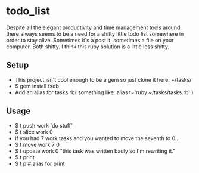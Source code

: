 # todo_list

Despite all the elegant productivity and time management tools around, there always seems to be a need for a shitty little todo list somewhere in order to stay alive.
Sometimes it's a post it, sometimes a file on your computer. Both shitty.
I think this ruby solution is a little less shitty.

## Setup

* This project isn't cool enough to be a gem so just clone it here: ~/tasks/
* $ gem install fsdb
* Add an alias for tasks.rb( something like: alias t='ruby ~/tasks/tasks.rb' )

## Usage

* $ t push work 'do stuff'
* $ t slice work 0
* if you had 7 work tasks and you wanted to move the seventh to 0...
* $ t move work 7 0
* $ t update work 0 "this task was written badly so I'm rewriting it."
* $ t print
* $ t p # alias for print
